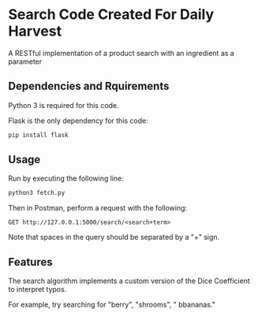 # Search Code Created For Daily Harvest

A RESTful implementation of a product search with an ingredient as a parameter

## Dependencies and Rquirements

Python 3 is required for this code.

Flask is the only dependency for this code:

```bash
pip install flask
```

## Usage

Run by executing the following line:

```bash
python3 fetch.py
```
Then in Postman, perform a request with the following:

```
GET http://127.0.0.1:5000/search/<search+term>
```
Note that spaces in the query should be separated by a "+" sign.

## Features

The search algorithm implements a custom version of the Dice Coefficient to interpret typos.

For example, try searching for "berry", "shrooms", " bbananas."


